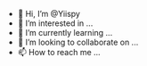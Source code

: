- 👋 Hi, I’m @Yiispy
- 👀 I’m interested in ...
- 🌱 I’m currently learning ...
- 💞️ I’m looking to collaborate on ...
- 📫 How to reach me ...

<!---
Yiispy/Yiispy is a ✨ special ✨ repository because its `README.md` (this file) appears on your GitHub profile.
You can click the Preview link to take a look at your changes.
--->
